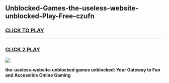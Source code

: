 
## Unblocked-Games-the-useless-website-unblocked-Play-Free-czufn
<h3>
<a href="https://premium76.site?title=the-useless-website-unblocked&ref=18A1">CLICK TO PLAY</a></h3>
<hr>

<h3>
<a href="https://premium76.site?title=the-useless-website-unblocked&ref=18A1">CLICK 2 PLAY</a>
  
</h3>

<a href="https://premium76.site?title=the-useless-website-unblocked&ref=18A1"><img src="https://clearcache.store/games.png"></a>


**the-useless-website-unblocked games unblocked: Your Gateway to Fun and Accessible Online Gaming**
